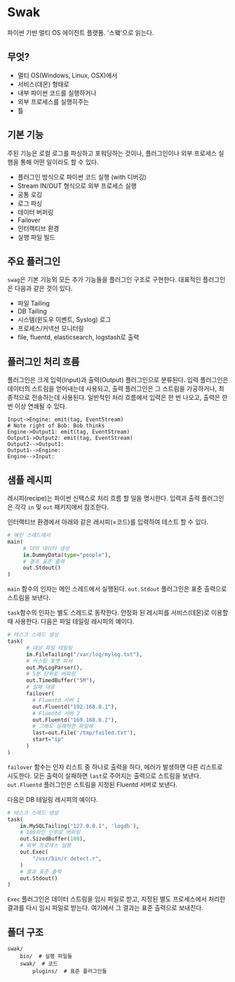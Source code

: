 # Swak

파이썬 기반 멀티 OS 에이전트 플랫폼. '스왴'으로 읽는다.

## 무엇?

- 멀티 OS(Windows, Linux, OSX)에서
- 서비스(데몬) 형태로
- 내부 파이썬 코드를 실행하거나
- 외부 프로세스를 실행히주는 
- 틀

## 기본 기능

주된 기능은 로컬 로그를 파싱하고 포워딩하는 것이나, 플러그인이나 외부 프로세스 실행을 통해 어떤 일이라도 할 수 있다.

- 플러그인 방식으로 파이썬 코드 실행 (with 디버깅)
- Stream IN/OUT 형식으로 외부 프로세스 실행
- 공통 로깅
- 로그 파싱
- 데이터 버퍼링
- Failover
- 인터랙티브 환경
- 실행 파일 빌드


## 주요 플러그인
`swag`은 기본 기능외 모든 추가 기능들을 플러그인 구조로 구현한다. 대표적인 플러그인은 다음과 같은 것이 있다.

- 파일 Tailing
- DB Tailing
- 시스템(윈도우 이벤트, Syslog) 로그
- 프로세스/커넥션 모니터링
- file, fluentd, elasticsearch, logstash로 출력

## 플러그인 처리 흐름

플러그인은 크게 입력(Input)과 출력(Output) 플러그인으로 분류된다. 입력 플러그인은 데이터의 스트림을 얻어내는데 사용되고, 출력 플러그인은 그 스트림을 가공하거나, 최종적으로 전송하는데 사용된다. 일반적인 처리 흐름에서  입력은 한 번 나오고, 출력은 한 번 이상 연쇄될 수 있다.

```sequence
Input->Engine: emit(tag, EventStream)
# Note right of Bob: Bob thinks
Engine->Output1: emit(tag, EventStream)
Output1->Output2: emit(tag, EventStream)
Output2-->Output1:
Output1-->Engine:
Engine-->Input:
```


## 샘플 레시피

레시피(recipe)는 파이썬 신택스로 처리 흐름 할 일을 명시한다. 입력과 출력 플러그인은 각각 `in` 및 `out` 패키지에서 참조한다.

인터랙티브 환경에서 아래와 같은 레시피(=코드)를 입력하여 테스트 할 수 있다.

```python
# 메인 스레드에서
main(
     # 더미 데이터 생성
     in.DummyData(type="people"),
     # 결과 표준 출력
     out.Stdout()
)
```

`main` 함수의 인자는 메인 스레드에서 실행된다.  `out.Stdout` 플러그인은 표준 출력으로 스트림을 보낸다.

 `task`함수의 인자는 별도 스레드로 동작한다. 안정화 된 레시피를 서비스(데몬)로 이용할 때 사용한다. 다음은 파일 테일링 레시피의 예이다.

```python
# 테스크 스레드 생성
task(
      # 대상 파일 테일링
      in.FileTailing("/var/log/mylog.txt"),
      # 커스텀 포맷 파서
      out.MyLogParser(),
      # 5분 단위로 버퍼링
      out.TimedBuffer("5M"),
      # 실패 대응
      failover(
        # Fluentd 서버 1
        out.Fluentd("192.168.0.1"),
        # Fluentd 서버 2            
        out.Fluentd("169.168.0.2"),
        # 그래도 실패하면 파일에
        last=out.File('/tmp/failed.txt'),
        start="ip"
      )
)
```

`failover` 함수는 인자 리스트 중 하나로 출력을 하다, 에러가 발생하면 다른 리스트로 시도한다. 모든 출력이 실패하면 `last`로 주어지는 출력으로 스트림을 보낸다.  `out.Fluentd` 플러그인은 스트림을 지정된 Fluentd 서버로 보낸다.

다음은 DB 테일링 레시피의 예이다.

```python
# 테스크 스레드 생성
task(
    in.MySQLTailing("127.0.0.1", 'logdb'),
    # 100라인 단위로 버퍼링
    out.SizedBuffer(100),
    # 외부 프로세스 실행
    out.Exec(
        "/usr/bin/r detect.r",
    )
    # 결과 표준 출력
    out.Stdout()
)
```

`Exec` 플러그인은 데이터 스트림을 임시 파일로 받고, 지정된 별도 프로세스에서 처리한 결과를 다시 임시 파일로 받는다. 여기에서 그 결과는 표준 출력으로 보내진다.
    
## 폴더 구조
    
    swak/
        bin/  # 실행 파일들
        swak/  # 코드
            plugins/  # 표준 플러그인들

